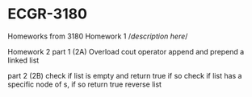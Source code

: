 # ECGR-3180
Homeworks from 3180
Homework 1 
/*description here*/

Homework 2
part 1 (2A)
Overload cout operator
append and prepend a linked list

part 2 (2B)
check if list is empty and return true if so
check if list has a specific node of s, if so return true
reverse list
